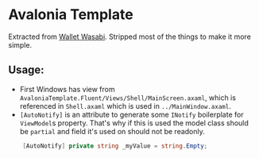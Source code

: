 # Avalonia Template

Extracted from [Wallet Wasabi](https://github.com/zkSNACKs/WalletWasabi). Stripped most of the things to make it more simple.

## Usage:

- First Windows has view from `AvaloniaTemplate.Fluent/Views/Shell/MainScreen.axaml`, which is referenced in `Shell.axaml` which is used in `../MainWindow.axaml`.
- `[AutoNotify]` is an attribute to generate some `INotify` boilerplate for `ViewModel`s property. That's why if this is used the model class should be `partial` and field it's used on should not be readonly.

```csharp
	[AutoNotify] private string _myValue = string.Empty;
```
